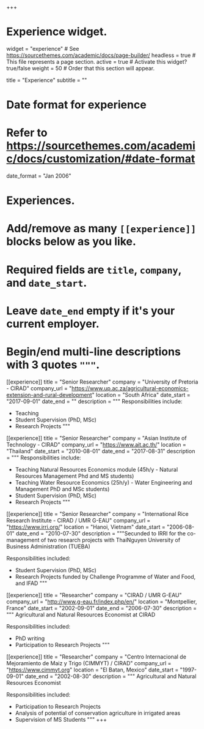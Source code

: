 +++
# Experience widget.
widget = "experience"  # See https://sourcethemes.com/academic/docs/page-builder/
headless = true  # This file represents a page section.
active = true  # Activate this widget? true/false
weight = 50  # Order that this section will appear.

title = "Experience"
subtitle = ""

# Date format for experience
#   Refer to https://sourcethemes.com/academic/docs/customization/#date-format
date_format = "Jan 2006"

# Experiences.
#   Add/remove as many `[[experience]]` blocks below as you like.
#   Required fields are `title`, `company`, and `date_start`.
#   Leave `date_end` empty if it's your current employer.
#   Begin/end multi-line descriptions with 3 quotes `"""`.
[[experience]]
  title = "Senior Researcher"
  company = "University of Pretoria - CIRAD"
  company_url = "https://www.up.ac.za/agricultural-economics-extension-and-rural-development"
  location = "South Africa"
  date_start = "2017-09-01"
  date_end = ""
  description = """
  Responsibilities include:
  
  * Teaching
  * Student Supervision (PhD, MSc)
  * Research Projects
  """

[[experience]]
  title = "Senior Researcher"
  company = "Asian Institute of Technology - CIRAD"
  company_url = "https://www.ait.ac.th/"
  location = "Thailand"
  date_start = "2010-08-01"
  date_end = "2017-08-31"
  description = """
  Responsibilities include:
  
  * Teaching Natural Resources Economics module (45h/y - Natural Resources Management Phd and MS students)
  * Teaching Water Resource Economics (25h/y) - Water Engineering and Management PhD and MSc students)
  * Student Supervision (PhD, MSc)
  * Research Projects
  """

[[experience]]
  title = "Senior Researcher"
  company = "International Rice Research Institute - CIRAD / UMR G-EAU"
  company_url = "https://www.irri.org/"
  location = "Hanoi, Vietnam"
  date_start = "2006-08-01"
  date_end = "2010-07-30"
  description = """Secunded to IRRI for the co-management of two research projects with ThaiNguyen University of Business Administration (TUEBA) 
  
  Responsibilities included:
  
  * Student Supervision (PhD, MSc)
  * Research Projects funded by Challenge Programme of Water and Food, and IFAD
  """

[[experience]] 
  title = "Researcher"
  company = "CIRAD / UMR G-EAU"
  company_url = "http://www.g-eau.fr/index.php/en/"
  location = "Montpellier, France"
  date_start = "2002-09-01"
  date_end = "2006-07-30"
  description = """ Agricultural and Natural Resources Economist at CIRAD
  
  Responsibilities included:
  
  * PhD writing
  * Participation to Research Projects 
  """

[[experience]] 
  title = "Researcher"
  company = "Centro Internacional de Mejoramiento de Maiz y Trigo (CIMMYT) / CIRAD"
  company_url = "https://www.cimmyt.org"
  location = "El Batan, Mexico"
  date_start = "1997-09-01"
  date_end = "2002-08-30"
  description = """ Agricultural and Natural Resources Economist
  
  Responsibilities included:
  
  * Participation to Research Projects
  * Analysis of potential of conservation agriculture in irrigated areas
  * Supervision of MS Students
  """
+++
